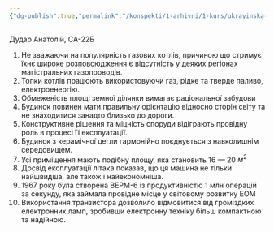 ```yaml
---
{"dg-publish":true,"permalink":"/konspekti/1-arhivni/1-kurs/ukrayinska-mova/30-travnya-2023/"}
---
```



Дудар Анатолій, СА-22Б

1. Не зважаючи на популярність газових котлів, причиною що стримує їхнє широке розповсюдження є відсутність у деяких регіонах магістральних газопроводів.
2. Топки котлів працюють використовуючи газ, рідке та тверде паливо, електроенергію.
3. Обмеженість площі земної ділянки вимагає раціональної забудови
4. Будинок повинен мати правильну орієнтацію відносно сторін світу та не знаходитися занадто близько до дороги.
5. Конструктивне рішення та міцність споруди відіграють провідну роль в процесі її експлуатації.
6. Будинок з керамічної цегли гармонійно поєднується з навколишнім середовищем.
7. Усі приміщення мають подібну площу, яка становить 16 — 20 $м^2$ 
8. Досвід експлуатації літака показав, що ця машина не тільки найшвидша, але також і найекономніша.
9. 1967 року була створена ВЕРМ-6 із продуктивністю 1 млн операцій за секунду, яка займала провідне місце у світовому розвитку ЕОМ
10. Використання транзистора дозволило відмовитися від громіздких електронних ламп, зробивши електронну техніку більш компактною та надійною.

